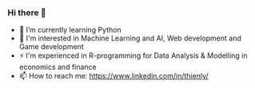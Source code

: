 ### Hi there 👋

- 🌱 I’m currently learning Python
- 👀 I'm interested in Machine Learning and AI, Web development and Game development
- ⚡ I'm experienced in R-programming for Data Analysis & Modelling in economics and finance
- 📫 How to reach me: <https://www.linkedin.com/in/thienly/>

<!--
**xiunhoxiu/xiunhoxiu** is a ✨ _special_ ✨ repository because its `README.md` (this file) appears on your GitHub profile.

Here are some ideas to get you started:

- 🔭 I’m currently working on ...
- 👯 I’m looking to collaborate on ...
- 🤔 I’m looking for help with ...
- 💬 Ask me about ...

- 😄 Pronouns: ...
- ⚡ Fun fact: ...
- Poop 💩
-->
